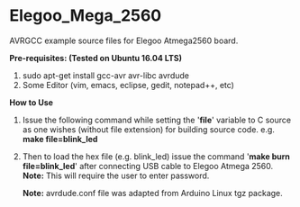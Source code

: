 # Elegoo_Mega_2560
AVRGCC example source files for Elegoo Atmega2560 board.

**Pre-requisites: (Tested on Ubuntu 16.04 LTS)**

1. sudo apt-get install gcc-avr avr-libc avrdude 
2. Some Editor (vim, emacs, eclipse, gedit, notepad++, etc) 

**How to Use**

1. Issue the following command while setting the '**file**' variable to C source as one wishes (without file extension) for building source code. e.g. **make file=blink_led**
2. Then to load the hex file (e.g. blink_led) issue the command '**make burn file=blink_led**' after connecting USB cable to Elegoo Atmega 2560.
   **Note:** This will require the user to enter password.
   
   **Note:** avrdude.conf file was adapted from Arduino Linux tgz package.
